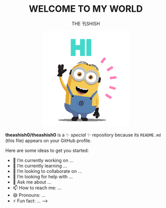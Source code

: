 <h1 align="center"> WELCOME TO MY WORLD </H1>
<p align="center"> THE 卂SHISH </p>
<p align="center"><img src="Images/Hello.gif">

**theashish0/theashish0** is a ✨ _special_ ✨ repository because its `README.md` (this file) appears on your GitHub profile.

Here are some ideas to get you started:

- 🔭 I’m currently working on ...
- 🌱 I’m currently learning ...
- 👯 I’m looking to collaborate on ...
- 🤔 I’m looking for help with ...
- 💬 Ask me about ...
- 📫 How to reach me: ...
- 😄 Pronouns: ...
- ⚡ Fun fact: ...
-->
